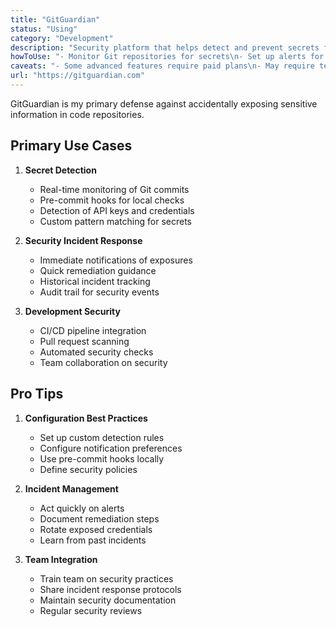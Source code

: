```yaml
---
title: "GitGuardian"
status: "Using"
category: "Development"
description: "Security platform that helps detect and prevent secrets from being exposed in code repositories"
howToUse: "- Monitor Git repositories for secrets\n- Set up alerts for secret detection\n- Review and remediate security incidents\n- Integrate with CI/CD pipelines\n- Configure custom secret detection rules"
caveats: "- Some advanced features require paid plans\n- May require team buy-in for effective usage\n- Needs proper configuration to avoid false positives"
url: "https://gitguardian.com"
---
```


GitGuardian is my primary defense against accidentally exposing sensitive information in code repositories.

## Primary Use Cases

1. **Secret Detection**
   - Real-time monitoring of Git commits
   - Pre-commit hooks for local checks
   - Detection of API keys and credentials
   - Custom pattern matching for secrets

2. **Security Incident Response**
   - Immediate notifications of exposures
   - Quick remediation guidance
   - Historical incident tracking
   - Audit trail for security events

3. **Development Security**
   - CI/CD pipeline integration
   - Pull request scanning
   - Automated security checks
   - Team collaboration on security

## Pro Tips

1. **Configuration Best Practices**
   - Set up custom detection rules
   - Configure notification preferences
   - Use pre-commit hooks locally
   - Define security policies

2. **Incident Management**
   - Act quickly on alerts
   - Document remediation steps
   - Rotate exposed credentials
   - Learn from past incidents

3. **Team Integration**
   - Train team on security practices
   - Share incident response protocols
   - Maintain security documentation
   - Regular security reviews 